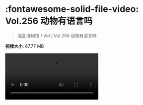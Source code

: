 # :fontawesome-solid-file-video: Vol.256 动物有语言吗

> 混乱博物馆 / Vol / Vol.256 动物有语言吗

**视频大小**: 67.77 MB

<div class="video"><video src="https://file.hsyhx.top/archive/256.mp4" controls preload>🤔 您的浏览器不支持 video 标签</video></div>